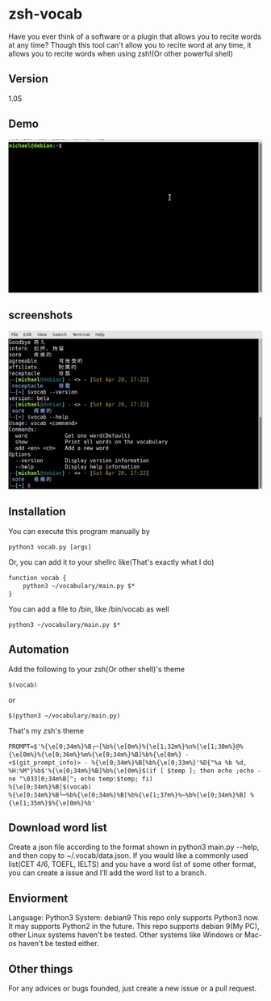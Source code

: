 # zsh-vocab
Have you ever think of a software or a plugin that allows you to recite words at any time?
Though this tool can't allow you to recite word at any time, it allows you to recite words when using zsh!(Or other powerful shell)
## Version
1.05

## Demo
![](pics/demo.gif)

## screenshots
![](screenshots/demo1.png)

## Installation

You can execute this program manually by

    python3 vocab.py [args]
Or, you can add it to your shellrc like(That's exactly what I do)

    function vocab {
        python3 ~/vocabulary/main.py $*
    }
You can add a file to /bin, like /bin/vocab as well

    python3 ~/vocabulary/main.py $*

## Automation
Add the following to your zsh(Or other shell)'s theme

    $(vocab)
or

    $(python3 ~/vocabulary/main.py)

That's my zsh's theme

    PROMPT=$'%{\e[0;34m%}%B┌─[%b%{\e[0m%}%{\e[1;32m%}%n%{\e[1;30m%}@%{\e[0m%}%{\e[0;36m%}%m%{\e[0;34m%}%B]%b%{\e[0m%} - <$(git_prompt_info)> - %{\e[0;34m%}%B[%b%{\e[0;33m%}'%D{"%a %b %d, %H:%M"}%b$'%{\e[0;34m%}%B]%b%{\e[0m%}$(if [ $temp ]; then echo ;echo -ne "\033[0;34m%B│"; echo temp:$temp; fi)
    %{\e[0;34m%}%B│$(vocab)
    %{\e[0;34m%}%B└─%b%{\e[0;34m%}%B[%b%{\e[1;37m%}%~%b%{\e[0;34m%}%B] %{\e[1;35m%}$%{\e[0m%}%b'

## Download word list
Create a json file according to the format shown in python3 main.py --help, and then copy to ~/.vocab/data.json.
If you would like a commonly used list(CET 4/6, TOEFL, IELTS) and you have a word list of some other format, you can create a issue and I'll add the word list to a branch.

## Enviorment
Language: Python3
System: debian9
This repo only supports Python3 now. It may supports Python2 in the future.
This repo supports debian 9(My PC), other Linux systems haven't be tested. Other systems like Windows or Mac-os haven't be tested either.

## Other things
For any advices or bugs founded, just create a new issue or a pull request.
